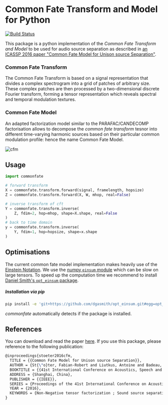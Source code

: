 # Common Fate Transform and Model for Python

[![Build Status](https://travis-ci.org/aliutkus/commonfate.svg?branch=master)](https://travis-ci.org/aliutkus/commonfate)

This package is a python implementation of the _Common Fate Transform and Model_ to be used for audio source separation as described in [an ICASSP 2016 paper "Common Fate Model for Unison source Separation"](https://hal.archives-ouvertes.fr/hal-01248012/file/common_fate_icassp2016.pdf).

### Common Fate Transform

The Common Fate Transform is based on a signal representation that divides a complex spectrogram into a grid of patches of arbitrary size. These complex patches are then processed by a two-dimensional discrete Fourier transform, forming a tensor representation which reveals spectral and temporal modulation textures.

### Common Fate Model

An adapted factorization model similar to the PARAFAC/CANDECOMP factorisation allows to decompose the _common fate transform_ tesnor into different time-varying harmonic sources based on their particular common modulation profile: hence the name Common Fate Model.

![cfm](https://cloud.githubusercontent.com/assets/72940/13718782/b1a331e4-e7ed-11e5-9612-0cacd6fe34a9.png)

## Usage

```python
import commonfate

# forward transform
X = commonfate.transform.forward(signal, framelength, hopsize)
Z = commonfate.transform.forward(X, W, mhop, real=False)

# inverse transform of cft
Y = commonfate.transform.inverse(
    Z, fdim=2, hop=mhop, shape=X.shape, real=False
)
# back to time domain
y = commonfate.transform.inverse(
    Y, fdim=1, hop=hopsize, shape=x.shape
)

```

## Optimisations

The current common fate model implementation makes heavily use of the [Einstein Notation](https://en.wikipedia.org/wiki/Einstein_notation). We use the [numpy ```einsum``` module](http://docs.scipy.org/doc/numpy-1.10.0/reference/generated/numpy.einsum.html
) which can be slow on large tensors. To speed up the computation time we recommend to install [Daniel Smith's ```opt_einsum``` package](https://github.com/dgasmith/opt_einsum).

##### Installation via pip
```bash
pip install -e 'git+https://github.com/dgasmith/opt_einsum.git#egg=opt_einsum'
```

_commonfate_ automatically detects if the package is installed.

## References

You can download and read the paper [here](https://hal.archives-ouvertes.fr/hal-01248012/file/common_fate_icassp2016.pdf).
If you use this package, please reference to the following publication:

```tex
@inproceedings{stoeter2016cfm,
  TITLE = {{Common Fate Model for Unison source Separation}},
  AUTHOR = {St{\"o}ter, Fabian-Robert and Liutkus, Antoine and Badeau, Roland and Edler, Bernd and Magron, Paul},
  BOOKTITLE = {{41st International Conference on Acoustics, Speech and Signal Processing (ICASSP)}},
  ADDRESS = {Shanghai, China},
  PUBLISHER = {{IEEE}},
  SERIES = {Proceedings of the 41st International Conference on Acoustics, Speech and Signal Processing (ICASSP)},
  YEAR = {2016},
  KEYWORDS = {Non-Negative tensor factorization ; Sound source separation ; Common Fate Model},
}
```
